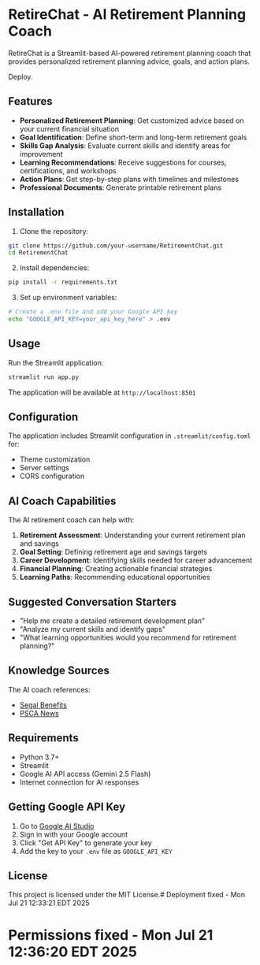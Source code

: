 # RetireChat - AI Retirement Planning Coach

RetireChat is a Streamlit-based AI-powered retirement planning coach that provides personalized retirement planning advice, goals, and action plans.

Deploy.

## Features

- **Personalized Retirement Planning**: Get customized advice based on your current financial situation
- **Goal Identification**: Define short-term and long-term retirement goals
- **Skills Gap Analysis**: Evaluate current skills and identify areas for improvement
- **Learning Recommendations**: Receive suggestions for courses, certifications, and workshops
- **Action Plans**: Get step-by-step plans with timelines and milestones
- **Professional Documents**: Generate printable retirement plans

## Installation

1. Clone the repository:
```bash
git clone https://github.com/your-username/RetirementChat.git
cd RetirementChat
```

2. Install dependencies:
```bash
pip install -r requirements.txt
```

3. Set up environment variables:
```bash
# Create a .env file and add your Google API key
echo "GOOGLE_API_KEY=your_api_key_here" > .env
```

## Usage

Run the Streamlit application:
```bash
streamlit run app.py
```

The application will be available at `http://localhost:8501`

## Configuration

The application includes Streamlit configuration in `.streamlit/config.toml` for:
- Theme customization
- Server settings
- CORS configuration

## AI Coach Capabilities

The AI retirement coach can help with:

1. **Retirement Assessment**: Understanding your current retirement plan and savings
2. **Goal Setting**: Defining retirement age and savings targets
3. **Career Development**: Identifying skills needed for career advancement
4. **Financial Planning**: Creating actionable financial strategies
5. **Learning Paths**: Recommending educational opportunities

## Suggested Conversation Starters

- "Help me create a detailed retirement development plan"
- "Analyze my current skills and identify gaps"
- "What learning opportunities would you recommend for retirement planning?"

## Knowledge Sources

The AI coach references:
- [Segal Benefits](https://2025-benefits.segalco.com/)
- [PSCA News](https://www.psca.org/news/psca-news/)

## Requirements

- Python 3.7+
- Streamlit
- Google AI API access (Gemini 2.5 Flash)
- Internet connection for AI responses

## Getting Google API Key

1. Go to [Google AI Studio](https://aistudio.google.com/)
2. Sign in with your Google account
3. Click "Get API Key" to generate your key
4. Add the key to your `.env` file as `GOOGLE_API_KEY`

## License

This project is licensed under the MIT License.# Deployment fixed - Mon Jul 21 12:33:21 EDT 2025
# Permissions fixed - Mon Jul 21 12:36:20 EDT 2025
